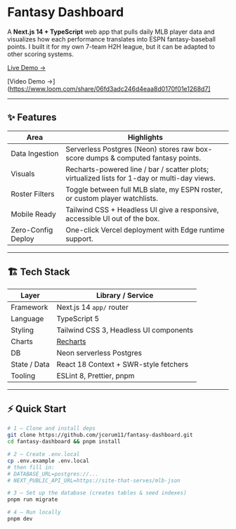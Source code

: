# Fantasy Dashboard

A **Next.js 14 + TypeScript** web app that pulls daily MLB player data and visualizes how each performance translates into ESPN fantasy-baseball points. I built it for my own 7-team H2H league, but it can be adapted to other scoring systems.

[Live Demo →](https://fantasy-dashboard-phi.vercel.app)

[Video Demo →](https://www.loom.com/share/06fd3adc246d4eaa8d0170f01e1268d7]

---

## ✨ Features

| Area | Highlights |
| ---- | ---------- |
| Data Ingestion | Serverless Postgres (Neon) stores raw box-score dumps & computed fantasy points. |
| Visuals | Recharts-powered line / bar / scatter plots; virtualized lists for 1-day or multi-day views. |
| Roster Filters | Toggle between full MLB slate, my ESPN roster, or custom player watchlists. |
| Mobile Ready | Tailwind CSS + Headless UI give a responsive, accessible UI out of the box. |
| Zero-Config Deploy | One-click Vercel deployment with Edge runtime support. |

---

## 🏗 Tech Stack

| Layer | Library / Service |
| ----- | ----------------- |
| Framework | Next.js 14 `app/` router |
| Language | TypeScript 5 |
| Styling | Tailwind CSS 3, Headless UI components |
| Charts | [Recharts](https://recharts.org) |
| DB | Neon serverless Postgres |
| State / Data | React 18 Context + SWR-style fetchers |
| Tooling | ESLint 8, Prettier, pnpm |

---

## ⚡ Quick Start

```bash
# 1 — Clone and install deps
git clone https://github.com/jcorum11/fantasy-dashboard.git
cd fantasy-dashboard && pnpm install

# 2 — Create .env.local
cp .env.example .env.local
# then fill in:
# DATABASE_URL=postgres://...
# NEXT_PUBLIC_API_URL=https://site-that-serves/mlb-json

# 3 — Set up the database (creates tables & seed indexes)
pnpm run migrate

# 4 — Run locally
pnpm dev
